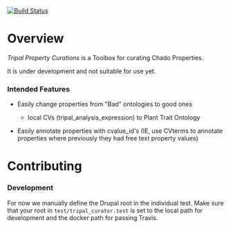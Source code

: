 [![Build Status](https://travis-ci.org/statonlab/tripal_curator.svg?branch=master)](https://travis-ci.org/statonlab/tripal_curator)

# Overview

*Tripal Property Curations* is a Toolbox for curating Chado Properties.

It is under development and not suitable for use yet.


### Intended Features

* Easily change properties from "Bad" ontologies to good ones 
  - local CVs (tripal_analysis_expression) to Plant Trait Ontology
  
* Easily annotate properties with cvalue_id's (IE, use CVterms to annotate properties where previously they had free text property values)


# Contributing

### Development

For now we manually define the Drupal root in the individual test.  Make sure that your root in `test/tripal_curator.test` is set to the local path for development and the docker path for passing Travis.